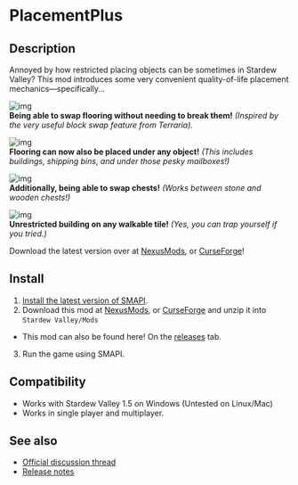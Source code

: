 # PlacementPlus

## Description 
Annoyed by how restricted placing objects can be sometimes in Stardew Valley? This mod introduces some very convenient quality-of-life placement mechanics—specifically...

![img](https://www.hoiunitedway.org/wp-content/uploads/banner-large.jpg)  
**Being able to swap flooring without needing to break them!** *(Inspired by the very useful block swap feature from Terraria).*

![img](https://www.hoiunitedway.org/wp-content/uploads/banner-large.jpg)  
**Flooring can now also be placed under any object!** *(This includes buildings, shipping bins, and under those pesky mailboxes!)*

![img](https://www.hoiunitedway.org/wp-content/uploads/banner-large.jpg)  
**Additionally, being able to swap chests!** *(Works between stone and wooden chests!)* 

![img](https://www.hoiunitedway.org/wp-content/uploads/banner-large.jpg)  
**Unrestricted building on any walkable tile!** *(Yes, you can trap yourself if you tried.)*

Download the latest version over at [NexusMods](https://www.nexusmods.com/stardewvalley/mods/8798), or [CurseForge]()!

## Install
1. [Install the latest version of SMAPI](https://smapi.io).
2. Download this mod at [NexusMods](https://www.nexusmods.com/stardewvalley/mods/8798), or [CurseForge]() and unzip it into `Stardew Valley/Mods`
  * This mod can also be found here! On the [releases](https://github.com/2Retr0/PlacementPlus/releases) tab.
3. Run the game using SMAPI.

## Compatibility
* Works with Stardew Valley 1.5 on Windows (Untested on Linux/Mac)
* Works in single player and multiplayer.

## See also
* [Official discussion thread](https://www.nexusmods.com/stardewvalley/mods/8798?tab=posts)
* [Release notes](https://github.com/2Retr0/PlacementPlus/releases)
